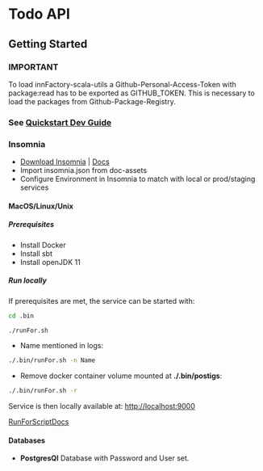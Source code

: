 # Todo API

## Getting Started

### IMPORTANT

To load innFactory-scala-utils a Github-Personal-Access-Token with package:read has to be exported as GITHUB_TOKEN.
This is necessary to load the packages from Github-Package-Registry.

### See [Quickstart Dev Guide](./doc/QuickstartDevGuide.md)

### Insomnia

- [Download Insomnia](https://insomnia.rest/download) | [Docs](https://support.insomnia.rest/)
- Import insomnia.json from doc-assets
- Configure Environment in Insomnia to match with local or prod/staging services

#### MacOS/Linux/Unix

##### Prerequisites

- Install Docker
- Install sbt
- Install openJDK 11

##### Run locally

If prerequisites are met, the service can be started with:

```bash
cd .bin

./runFor.sh
```

- Name mentioned in logs:

 ```bash
 ./.bin/runFor.sh -n Name
 ```

- Remove docker container volume mounted at __./.bin/postigs__:

```bash
./.bin/runFor.sh -r
```

Service is then locally available at: <http://localhost:9000>

[RunForScriptDocs](local-runner/runForDoc.md)


#### Databases

- __PostgresQl__ Database with Password and User set.
